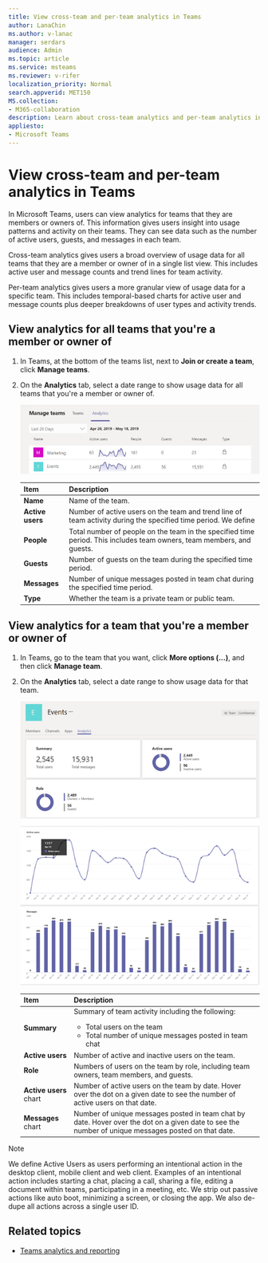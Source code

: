 ```yaml
---
title: View cross-team and per-team analytics in Teams
author: LanaChin    
ms.author: v-lanac
manager: serdars
audience: Admin
ms.topic: article
ms.service: msteams
ms.reviewer: v-rifer
localization_priority: Normal
search.appverid: MET150
MS.collection: 
- M365-collaboration
description: Learn about cross-team analytics and per-team analytics in Teams, which let users see usage data for teams that they are members of.
appliesto: 
- Microsoft Teams
---
```

# View cross-team and per-team analytics in Teams

In Microsoft Teams, users can view analytics for teams that they are members or owners of. This information gives users insight into usage patterns and activity on their teams. They can see data such as the number of active users, guests, and messages in each team.

Cross-team analytics gives users a broad overview of usage data for all teams that they are a member or owner of in a single list view. This includes active user and message counts and trend lines for team activity.  

Per-team analytics gives users a more granular view of usage data for a specific team. This includes temporal-based charts for active user and message counts plus deeper breakdowns of user types and activity trends.

## View analytics for all teams that you're a member or owner of

1. In Teams, at the bottom of the teams list, next to **Join or create a team**, click **Manage teams**.
2. On the **Analytics** tab, select a date range to show usage data for all teams that you're a member or owner of.

    ![cross-team-and-per-team-analytics-cross-team.png](../media/cross-team-and-per-team-analytics-cross-team.png)

    |Item |Description  |
    |--------|-------------|
    |**Name**   |Name of the team. |
    |**Active users**   |Number of active users on the team and trend line of team activity during the specified time period. We define 
    |**People**   |Total number of people on the team in the specified time period. This includes team owners, team members, and guests.|
    |**Guests**   |Number of guests on the team during the specified time period. |
    |**Messages**   |Number of unique messages posted in team chat during the specified time period. |
    |**Type**   |Whether the team is a private team or public team.|

## View analytics for a team that you're a member or owner of

1. In Teams, go to the team that you want, click **More options (...)**, and then click **Manage team**.  
2. On the **Analytics** tab, select a date range to show usage data for that team.  

    ![cross-team-and-per-team-analytics-per-team.png](../media/cross-team-and-per-team-analytics-per-team.png)

    |Item |Description  |
    |--------|-------------|
    |**Summary**   |Summary of team activity including the following:<ul><li>Total users on the team</li> <li> Total number of unique messages posted in team chat </li> </ul> |
    |**Active users**   |Number of active and inactive users on the team.|
    |**Role**   |Numbers of users on the team by role, including team owners, team members, and guests.|
    |**Active users** chart  |Number of active users on the team by date. Hover over the dot on a given date to see the number of active users on that date.|
    |**Messages** chart  |Number of unique messages posted in team chat by date. Hover over the dot on a given date to see the number of unique messages posted on that date.|
    
> [!NOTE]
> We define Active Users as users performing an intentional action in the desktop client, mobile client and web client. Examples of an intentional action includes starting a chat, placing a call, sharing a file, editing a document within teams, participating in a meeting, etc. We strip out passive actions like auto boot, minimizing a screen, or closing the app. We also de-dupe all actions across a single user ID.

## Related topics

- [Teams analytics and reporting](teams-reporting-reference.md)
